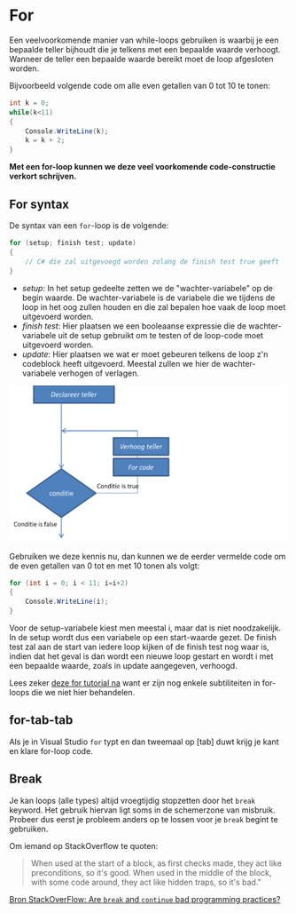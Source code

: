 # For

Een veelvoorkomende manier van while-loops gebruiken is waarbij je een bepaalde teller bijhoudt die je telkens met een bepaalde waarde verhoogt. Wanneer de teller een bepaalde waarde bereikt moet de loop afgesloten worden.

Bijvoorbeeld volgende code om alle even getallen van 0 tot 10 te tonen:

```csharp
int k = 0;
while(k<11)
{
    Console.WriteLine(k);
    k = k + 2;
}
```

**Met een for-loop kunnen we deze veel voorkomende code-constructie verkort schrijven.**

## For syntax

De syntax van een ``for``-loop is de volgende:
```csharp
for (setup; finish test; update)
{
    // C# die zal uitgevoegd worden zolang de finish test true geeft
}
```
* *setup*: In het setup gedeelte zetten we de "wachter-variabele" op de begin waarde. De wachter-variabele is de variabele die we tijdens de loop in het oog zullen houden en die zal bepalen hoe vaak de loop moet uitgevoerd worden.
* *finish test*: Hier plaatsen we een booleaanse expressie die de wachter-variabele uit de setup gebruikt om te testen of de loop-code moet uitgevoerd worden.
* *update*: Hier plaatsen we wat er moet gebeuren telkens de loop z'n codeblock heeft uitgevoerd. Meestal zullen we hier de wachter-variabele verhogen of verlagen.

 ![](/assets/3_loops/for.png)
 
Gebruiken we deze kennis nu, dan kunnen we de eerder vermelde code om de even getallen van 0 tot en met 10 tonen als volgt:

```csharp
for (int i = 0; i < 11; i=i+2)
{
    Console.WriteLine(i);
}
```
Voor de setup-variabele kiest men meestal i, maar dat is niet noodzakelijk. In de setup wordt dus een variabele op een start-waarde gezet. De finish test zal aan de start van iedere loop kijken of de finish test nog waar is, indien dat het geval is dan wordt een nieuwe loop gestart en wordt i met een bepaalde waarde, zoals in update aangegeven, verhoogd.

Lees zeker [deze for tutorial na](https://www.techotopia.com/index.php/C_Sharp_Looping_-_The_for_Statement) want er zijn nog enkele subtiliteiten in for-loops die we niet hier behandelen.

## for-tab-tab
Als je in Visual Studio ``for`` typt en dan tweemaal op [tab] duwt krijg je  kant en klare for-loop code.

## Break
Je kan loops (alle types) altijd vroegtijdig stopzetten door het ``break`` keyword. Het gebruik hiervan ligt soms in de schemerzone van misbruik. Probeer dus eerst je probleem anders op te lossen voor je ``break`` begint te gebruiken.

Om iemand op StackOverflow te quoten: 
>When used at the start of a block, as first checks made, they act like preconditions, so it's good.
>When used in the middle of the block, with some code around, they act like hidden traps, so it's bad."

[Bron StackOverFlow: Are `break` and `continue` bad programming practices? ](https://softwareengineering.stackexchange.com/questions/58237/are-break-and-continue-bad-programming-practices)
